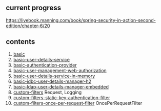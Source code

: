 ## current progress

https://livebook.manning.com/book/spring-security-in-action-second-edition/chapter-6/20

## contents

1. [basic](https://github.com/chubbyhippo/spring-security-tinkering/tree/main/spring-security-in-action/basic)
2. [basic-user-details-service](https://github.com/chubbyhippo/spring-security-tinkering/tree/main/spring-security-in-action/basic-user-details-service)
3. [basic-authentication-provider](https://github.com/chubbyhippo/spring-security-tinkering/tree/main/spring-security-in-action/basic-authentication-provider)
4. [basic-user-management-web-authorization](https://github.com/chubbyhippo/spring-security-tinkering/tree/main/spring-security-in-action/basic-user-management-web-authorization)
5. [basic-user-details-service-in-memory](https://github.com/chubbyhippo/spring-security-tinkering/tree/main/spring-security-in-action/basic-user-details-service-in-memory)
6. [basic-jdbc-user-details-manager-h2](https://github.com/chubbyhippo/spring-security-tinkering/tree/main/spring-security-in-action/basic-jdbc-user-details-manager-h2)
7. [basic-ldap-user-details-manager-embedded](https://github.com/chubbyhippo/spring-security-tinkering/tree/main/spring-security-in-action/basic-ldap-user-details-manager-embedded)
8. [custom-filters](https://github.com/chubbyhippo/spring-security-tinkering/tree/main/spring-security-in-action/custom-filters) Request, Logging
9. [custom-filters-static-key-authentication-filter](https://github.com/chubbyhippo/spring-security-tinkering/tree/main/spring-security-in-action/custom-filters-static-key-authentication-filter)  
10. [custom-filters-once-per-request-filter](https://github.com/chubbyhippo/spring-security-tinkering/tree/main/spring-security-in-action/custom-filters-once-per-request-filter) OncePerRequestFilter  

